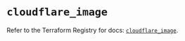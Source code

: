 # `cloudflare_image`

Refer to the Terraform Registry for docs: [`cloudflare_image`](https://registry.terraform.io/providers/cloudflare/cloudflare/5.9.0/docs/resources/image).
